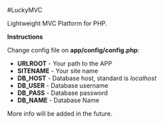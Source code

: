#LuckyMVC

Lightweight MVC Platform for PHP.

**Instructions**

Change config file on **app/config/config.php**:
- **URLROOT** - Your path to the APP
- **SITENAME** - Your site name
- **DB_HOST** - Database host, standard is *localhost*
- **DB_USER** - Database username
- **DB_PASS** - Database password
- **DB_NAME** - Database Name

More info will be added in the future.

